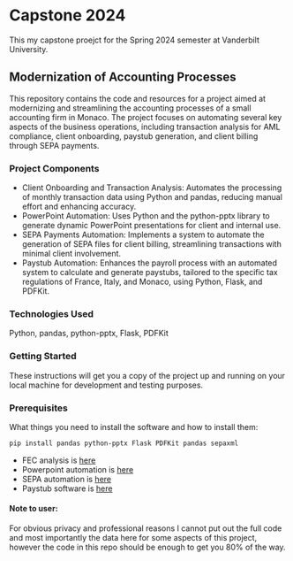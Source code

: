 # Capstone 2024 
This my capstone proejct for the Spring 2024 semester at Vanderbilt University. 

## Modernization of Accounting Processes
This repository contains the code and resources for a project aimed at modernizing and streamlining the accounting processes of a small accounting firm in Monaco. The project focuses on automating several key aspects of the business operations, including transaction analysis for AML compliance, client onboarding, paystub generation, and client billing through SEPA payments.

### Project Components
* Client Onboarding and Transaction Analysis: Automates the processing of monthly transaction data using Python and pandas, reducing manual effort and enhancing accuracy.
* PowerPoint Automation: Uses Python and the python-pptx library to generate dynamic PowerPoint presentations for client and internal use.
* SEPA Payments Automation: Implements a system to automate the generation of SEPA files for client billing, streamlining transactions with minimal client involvement.
* Paystub Automation: Enhances the payroll process with an automated system to calculate and generate paystubs, tailored to the specific tax regulations of France, Italy, and Monaco, using Python, Flask, and PDFKit.

### Technologies Used
Python, pandas, python-pptx, Flask, PDFKit

### Getting Started
These instructions will get you a copy of the project up and running on your local machine for development and testing purposes.

### Prerequisites
What things you need to install the software and how to install them:
```bash
pip install pandas python-pptx Flask PDFKit pandas sepaxml
```
* FEC analysis is [here](https://github.com/silvainfm/Capstone/blob/main/Code/EcritC.ipynb)
* Powerpoint automation is [here]()
* SEPA automation is [here](https://github.com/silvainfm/Capstone/blob/main/Code/Sepatest.ipynb)
* Paystub software is [here](https://github.com/silvainfm/Capstone/blob/main/Code/paycheck.py)

#### Note to user: 
For obvious privacy and professional reasons I cannot put out the full code and most importantly the data here for some aspects of this project, however the code in this repo should be enough to get you 80% of the way.

